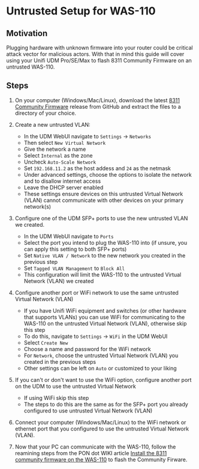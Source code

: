 # Untrusted Setup for WAS-110

## Motivation

Plugging hardware with unknown firmware into your router could be critical attack vector for malicious actors. With that in mind this guide will cover using your Unifi UDM Pro/SE/Max to flash 8311 Community Firmware on an untrusted WAS-110.

## Steps

1. On your computer (Windows/Mac/Linux), download the latest [8311 Community Firmware](https://github.com/djGrrr/8311-was-110-firmware-builder/releases) release from GitHub and extract the files to a directory of your choice.

1. Create a new untrusted VLAN:
    - In the UDM WebUI navigate to `Settings` -> `Networks`
    - Then select `New Virtual Network`
    - Give the network a name
    - Select `Internal` as the zone
    - Uncheck `Auto-Scale Network`
    - Set `192.168.11.2` as the host addess and `24` as the netmask
    - Under advanced settings, choose the options to isolate the network and to disallow internet access
    - Leave the DHCP server enabled
    - These settings ensure devices on this untrusted Virtual Network (VLAN) cannot communicate with other devices on your primary network(s)

1. Configure one of the UDM SFP+ ports to use the new untrusted VLAN we created.
    - In the UDM WebUI navigate to `Ports`
    - Select the port you intend to plug the WAS-110 into (if unsure, you can apply this setting to both SFP+ ports)
    - Set `Native VLAN / Network` to the new network you created in the previous step
    - Set `Tagged VLAN Management` to `Block All`
    - This configuration will limit the WAS-110 to the untrusted Virtual Network (VLAN) we created

1. Configure another port or WiFi network to use the same untrusted Virtual Network (VLAN)
    - If you have Unifi WiFi equipment and switches (or other hardware that supports VLANs) you can use WiFi for communicating to the WAS-110 on the untrusted Virtual Network (VLAN), otherwise skip this step
    - To do this, navigate to `Settings` -> `WiFi` in the UDM WebUI
    - Select `Create New`
    - Choose a name and password for the WiFi network
    - For `Network`, choose the untrusted Virtual Network (VLAN) you created in the previous steps
    - Other settings can be left on `Auto` or customized to your liking

1. If you can't or don't want to use the WiFi option, configure another port on the UDM to use the untrusted Virtual Network
    - If using WiFi skip this step
    - The steps to do this are the same as for the SFP+ port you already configured to use untrusted Virtual Network (VLAN)

1. Connect your computer (Windows/Mac/Linux) to the WiFi network or ethernet port that you configured to use the untrusted Virtual Network (VLAN).

1. Now that your PC can communicate with the WAS-110, follow the reamining steps from the PON dot WIKI article [Install the 8311 community firmware on the WAS-110](https://pon.wiki/guides/install-the-8311-community-firmware-on-the-was-110/#network-setup) to flash the Community Firware.
